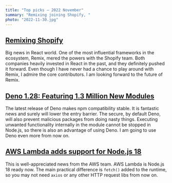```yaml
---
title: "Top picks — 2022 November"
summary: "Remixing joining Shopify, "
photo: "2022-11-30.jpg"
---
```


## [Remixing Shopify](https://remix.run/blog/remixing-shopify)

Big news in React world. One of the most influential frameworks in the ecosystem, Remix, mered the powers with the Shopify team. Both companies heavily invested in React in the past, and they definitely pushed it forward. Even though I have never had a chance to play around with Remix, I admire the core contributors. I am looking forward to the future of Remix.

## [Deno 1.28: Featuring 1.3 Million New Modules](https://deno.com/blog/v1.28)

The latest release of Deno makes npm compatibility stable. It is fantastic news and surely will lower the entry barrier. The secure, by default Deno, will also prevent malicious packages from doing nasty things. Executing unwanted functionality internally in the module cannot be stopped in Node.js, so there is also an advantage of using Deno. I am going to use Deno even more from now on.

## [AWS Lambda adds support for Node.js 18](https://aws.amazon.com/about-aws/whats-new/2022/11/aws-lambda-support-node-js-18/)

This is well-appreciated news from the AWS team. AWS Lambda is Node.js 18 ready now. The main practical difference is `fetch()` added to the runtime, so you may not need `axios` or any other HTTP request libs from now on.
